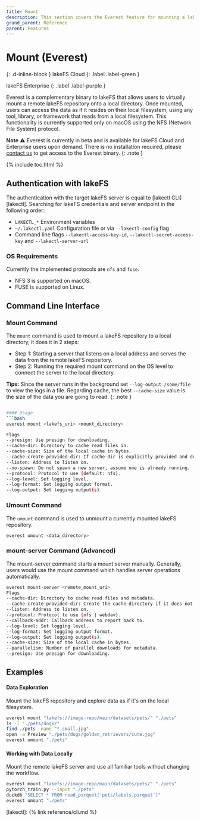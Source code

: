 ```yaml
---
title: Mount
description: This section covers the Everest feature for mounting a lakeFS path to your local filesystem.
grand_parent: Reference
parent: Features
---
```


# Mount (Everest)
{: .d-inline-block }
lakeFS Cloud
{: .label .label-green }

lakeFS Enterprise
{: .label .label-purple }


Everest is a complementary binary to lakeFS that allows users to virtually mount a remote lakeFS repository onto a local directory.
Once mounted, users can access the data as if it resides on their local filesystem, using any tool, library, or framework that reads from a local filesystem.
This functionality is currently supported only on macOS using the NFS (Network File System) protocol.

**Note**
⚠️ Everest is currently in beta and is available for lakeFS Cloud and Enterprise users upon demand. There is no installation required, please [contact us](mailto:support@treeverse.io) to get access to the Everest binary.
{: .note }

{% include toc.html %}

## Authentication with lakeFS 

The authentication with the target lakeFS server is equal to [lakectl CLI][lakectl].
Searching for lakeFS credentials and server endpoint in the following order:
- `LAKECTL_*` Environment variables
- `~/.lakectl.yaml` Configuration file or via `--lakectl-config` flag
- Command line flags `--lakectl-access-key-id`, `--lakectl-secret-access-key` and `--lakectl-server-url`

### OS Requirements

Currently the implemented protocols are `nfs` and `fuse`. 
- NFS 3 is supported on macOS.
- FUSE is supported on Linux. 

## Command Line Interface

### Mount Command

The `mount` command is used to mount a lakeFS repository to a local directory, it does it in 2 steps: 
- Step 1: Starting a server that listens on a local address and serves the data from the remote lakeFS repository.
- Step 2:  Running the required mount command on the OS level to connect the server to the local directory.

**Tips:** Since the server runs in the background set `--log-output /some/file` to view the logs in a file. Regarding cache, the best `--cache-size` value is the size of the data you are going to read.
{: .note }

```bash

#### Usage
```bash
everest mount <lakefs_uri> <mount_directory>

Flags
--presign: Use presign for downloading.
--cache-dir: Directory to cache read files in.
--cache-size: Size of the local cache in bytes.
--cache-create-provided-dir: If cache-dir is explicitly provided and does not exist, create it.
--listen: Address to listen on.
--no-spawn: Do not spawn a new server, assume one is already running.
--protocol: Protocol to use (default: nfs).
--log-level: Set logging level.
--log-format: Set logging output format.
--log-output: Set logging output(s).
```

### Umount Command
The `umount` command is used to unmount a currently mounted lakeFS repository.

```bash
everest umount <data_directory>
````

### mount-server Command (Advanced)

The mount-server command starts a mount server manually. Generally, users would use the mount command which handles server operations automatically.

```bash
everest mount-server <remote_mount_uri>
Flags
--cache-dir: Directory to cache read files and metadata.
--cache-create-provided-dir: Create the cache directory if it does not exist.
--listen: Address to listen on.
--protocol: Protocol to use (nfs | webdav).
--callback-addr: Callback address to report back to.
--log-level: Set logging level.
--log-format: Set logging output format.
--log-output: Set logging output(s).
--cache-size: Size of the local cache in bytes.
--parallelism: Number of parallel downloads for metadata.
--presign: Use presign for downloading.
```

## Examples

#### Data Exploration
Mount the lakeFS repository and explore data as if it's on the local filesystem.

```bash
everest mount "lakefs://image-repo/main/datasets/pets/" "./pets"
ls -l "./pets/dogs/"
find ./pets -name "*.small.jpg"
open -a Preview "./pets/dogs/golden_retrievers/cute.jpg"
everest umount "./pets"

```
#### Working with Data Locally
Mount the remote lakeFS server and use all familiar tools without changing the workflow.
```bash
everest mount "lakefs://image-repo/main/datasets/pets/" "./pets"
pytorch_train.py --input "./pets"
duckdb "SELECT * FROM read_parquet('pets/labels.parquet')"
everest umount "./pets"
```

[lakectl]: {% link reference/cli.md %}